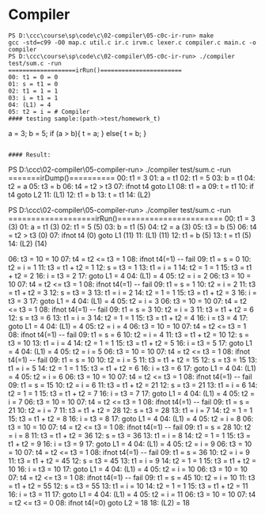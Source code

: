 # Compiler

```
PS D:\ccc\course\sp\code\c\02-compiler\05-c0c-ir-run> make                            
gcc -std=c99 -O0 map.c util.c ir.c irvm.c lexer.c compiler.c main.c -o compiler       
PS D:\ccc\course\sp\code\c\02-compiler\05-c0c-ir-run> ./compiler test/sum.c -run      
===================irRun()=======================
00: t1 = 0 = 0
01: s = t1 = 0
02: t1 = 1 = 1
03: i = t1 = 1
04: (L1) = 4
05: t2 = i = # Compiler
#### testing sample:(path->test/homework_t)
```
a = 3;
b = 5;
if (a > b){
    t = a;
}
else{
   t = b;
}
```

#### Result:
```
PS D:\ccc\02-compiler\05-compiler-run> ./compiler test/sum.c -run
=======irDump()==========
00: t1 = 3
01: a = t1
02: t1 = 5
03: b = t1
04: t2 = a
05: t3 = b
06: t4 = t2 > t3
07: ifnot t4 goto L1
08: t1 = a
09: t = t1
10: if t4 goto L2
11: (L1)
12: t1 = b
13: t = t1
14: (L2)


PS D:\ccc\02-compiler\05-compiler-run> ./compiler test/sum.c -run
===================irRun()=======================
00: t1 = 3 (3)
01: a = t1 (3)
02: t1 = 5 (5)
03: b = t1 (5)
04: t2 = a (3)
05: t3 = b (5)
06: t4 = t2 > t3 (0)
07: ifnot t4 (0) goto L1 (11)
11: (L1) (11)
12: t1 = b (5)
13: t = t1 (5)
14: (L2) (14)

06: t3 = 10 = 10
07: t4 = t2 <= t3 = 1
08: ifnot t4(=1)  -- fail
09: t1 = s = 0
10: t2 = i = 1
11: t3 = t1 + t2 = 1
12: s = t3 = 1
13: t1 = i = 1
14: t2 = 1 = 1
15: t3 = t1 + t2 = 2
16: i = t3 = 2
17: goto L1 = 4
04: (L1) = 4
05: t2 = i = 2
06: t3 = 10 = 10
07: t4 = t2 <= t3 = 1
08: ifnot t4(=1)  -- fail
09: t1 = s = 1
10: t2 = i = 2
11: t3 = t1 + t2 = 3
12: s = t3 = 3
13: t1 = i = 2
14: t2 = 1 = 1
15: t3 = t1 + t2 = 3
16: i = t3 = 3
17: goto L1 = 4
04: (L1) = 4
05: t2 = i = 3
06: t3 = 10 = 10
07: t4 = t2 <= t3 = 1
08: ifnot t4(=1)  -- fail
09: t1 = s = 3
10: t2 = i = 3
11: t3 = t1 + t2 = 6
12: s = t3 = 6
13: t1 = i = 3
14: t2 = 1 = 1
15: t3 = t1 + t2 = 4
16: i = t3 = 4
17: goto L1 = 4
04: (L1) = 4
05: t2 = i = 4
06: t3 = 10 = 10
07: t4 = t2 <= t3 = 1
08: ifnot t4(=1)  -- fail
09: t1 = s = 6
10: t2 = i = 4
11: t3 = t1 + t2 = 10
12: s = t3 = 10
13: t1 = i = 4
14: t2 = 1 = 1
15: t3 = t1 + t2 = 5
16: i = t3 = 5
17: goto L1 = 4
04: (L1) = 4
05: t2 = i = 5
06: t3 = 10 = 10
07: t4 = t2 <= t3 = 1
08: ifnot t4(=1)  -- fail
09: t1 = s = 10
10: t2 = i = 5
11: t3 = t1 + t2 = 15
12: s = t3 = 15
13: t1 = i = 5
14: t2 = 1 = 1
15: t3 = t1 + t2 = 6
16: i = t3 = 6
17: goto L1 = 4
04: (L1) = 4
05: t2 = i = 6
06: t3 = 10 = 10
07: t4 = t2 <= t3 = 1
08: ifnot t4(=1)  -- fail
09: t1 = s = 15
10: t2 = i = 6
11: t3 = t1 + t2 = 21
12: s = t3 = 21
13: t1 = i = 6
14: t2 = 1 = 1
15: t3 = t1 + t2 = 7
16: i = t3 = 7
17: goto L1 = 4
04: (L1) = 4
05: t2 = i = 7
06: t3 = 10 = 10
07: t4 = t2 <= t3 = 1
08: ifnot t4(=1)  -- fail
09: t1 = s = 21
10: t2 = i = 7
11: t3 = t1 + t2 = 28
12: s = t3 = 28
13: t1 = i = 7
14: t2 = 1 = 1
15: t3 = t1 + t2 = 8
16: i = t3 = 8
17: goto L1 = 4
04: (L1) = 4
05: t2 = i = 8
06: t3 = 10 = 10
07: t4 = t2 <= t3 = 1
08: ifnot t4(=1)  -- fail
09: t1 = s = 28
10: t2 = i = 8
11: t3 = t1 + t2 = 36
12: s = t3 = 36
13: t1 = i = 8
14: t2 = 1 = 1
15: t3 = t1 + t2 = 9
16: i = t3 = 9
17: goto L1 = 4
04: (L1) = 4
05: t2 = i = 9
06: t3 = 10 = 10
07: t4 = t2 <= t3 = 1
08: ifnot t4(=1)  -- fail
09: t1 = s = 36
10: t2 = i = 9
11: t3 = t1 + t2 = 45
12: s = t3 = 45
13: t1 = i = 9
14: t2 = 1 = 1
15: t3 = t1 + t2 = 10
16: i = t3 = 10
17: goto L1 = 4
04: (L1) = 4
05: t2 = i = 10
06: t3 = 10 = 10
07: t4 = t2 <= t3 = 1
08: ifnot t4(=1)  -- fail
09: t1 = s = 45
10: t2 = i = 10
11: t3 = t1 + t2 = 55
12: s = t3 = 55
13: t1 = i = 10
14: t2 = 1 = 1
15: t3 = t1 + t2 = 11
16: i = t3 = 11
17: goto L1 = 4
04: (L1) = 4
05: t2 = i = 11
06: t3 = 10 = 10
07: t4 = t2 <= t3 = 0
08: ifnot t4(=0) goto L2 = 18
18: (L2) = 18
```
